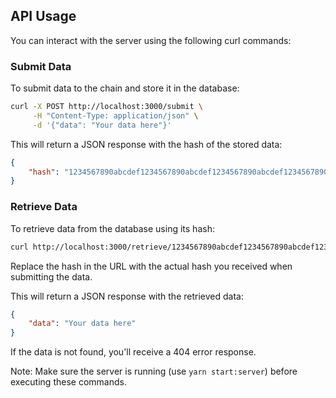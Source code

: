 ## API Usage

You can interact with the server using the following curl commands:

### Submit Data

To submit data to the chain and store it in the database:

```bash
curl -X POST http://localhost:3000/submit \
     -H "Content-Type: application/json" \
     -d '{"data": "Your data here"}'
```

This will return a JSON response with the hash of the stored data:

```json
{
    "hash": "1234567890abcdef1234567890abcdef1234567890abcdef1234567890abcdef"
}
```

### Retrieve Data

To retrieve data from the database using its hash:

```bash
curl http://localhost:3000/retrieve/1234567890abcdef1234567890abcdef1234567890abcdef1234567890abcdef
```

Replace the hash in the URL with the actual hash you received when submitting the data.

This will return a JSON response with the retrieved data:

```json
{
    "data": "Your data here"
}
```

If the data is not found, you'll receive a 404 error response.

Note: Make sure the server is running (use `yarn start:server`) before executing these commands.
